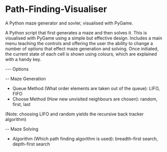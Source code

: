 # Path-Finding-Visualiser
A Python maze generator and sovler, visualised with PyGame.

A Python script that first generates a maze and then solves it. This is visualised with PyGame using a simple but 
effective design. Includes a main menu teaching the controls and offering the user the ability to change a number of 
options that effect maze generation and solving. Once initiated, the current state of each cell is shown using colours, 
which are explained with a handy key.

--- Options

-- Maze Generation
- Queue Method (What order elements are taken out of the queue): LIFO, FIFO
- Choose Method (How new unvisited neighbours are chosen): random, first, last

(Note: choosing LIFO and random yields the recursive back tracker algorithm)

-- Maze Solving
- Algorithm (Which path finding algorithm is used): breadth-first search, depth-first search
